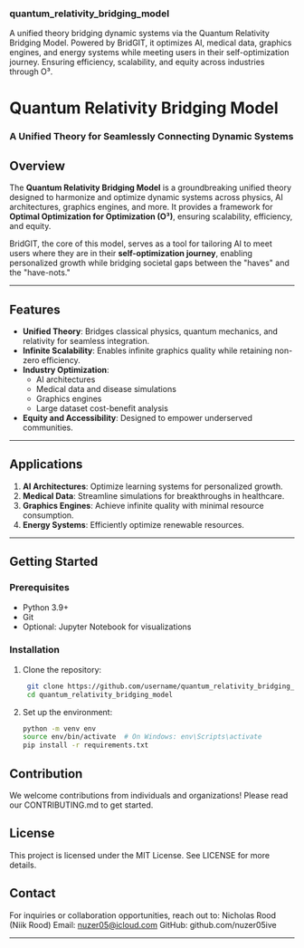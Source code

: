 ### quantum_relativity_bridging_model
A unified theory bridging dynamic systems via the Quantum Relativity Bridging Model. Powered by BridGIT, it optimizes AI, medical data, graphics engines, and energy systems while meeting users in their self-optimization journey. Ensuring efficiency, scalability, and equity across industries through O³.

# Quantum Relativity Bridging Model
### A Unified Theory for Seamlessly Connecting Dynamic Systems

## Overview
The **Quantum Relativity Bridging Model** is a groundbreaking unified theory designed to harmonize and optimize dynamic systems across physics, AI architectures, graphics engines, and more. It provides a framework for **Optimal Optimization for Optimization (O³)**, ensuring scalability, efficiency, and equity.

BridGIT, the core of this model, serves as a tool for tailoring AI to meet users where they are in their **self-optimization journey**, enabling personalized growth while bridging societal gaps between the "haves" and the "have-nots."

---

## Features
- **Unified Theory**: Bridges classical physics, quantum mechanics, and relativity for seamless integration.
- **Infinite Scalability**: Enables infinite graphics quality while retaining non-zero efficiency.
- **Industry Optimization**:
  - AI architectures
  - Medical data and disease simulations
  - Graphics engines
  - Large dataset cost-benefit analysis
- **Equity and Accessibility**: Designed to empower underserved communities.

---

## Applications
1. **AI Architectures**: Optimize learning systems for personalized growth.
2. **Medical Data**: Streamline simulations for breakthroughs in healthcare.
3. **Graphics Engines**: Achieve infinite quality with minimal resource consumption.
4. **Energy Systems**: Efficiently optimize renewable resources.

---

## Getting Started
### Prerequisites
- Python 3.9+
- Git
- Optional: Jupyter Notebook for visualizations

### Installation
1. Clone the repository:

 	```bash
  	 git clone https://github.com/username/quantum_relativity_bridging_model.git
  	 cd quantum_relativity_bridging_model
   

2. Set up the environment:

	 ```bash
	python -m venv env
	source env/bin/activate  # On Windows: env\Scripts\activate
	pip install -r requirements.txt

## Contribution

We welcome contributions from individuals and organizations! Please read our CONTRIBUTING.md to get started.

## License

This project is licensed under the MIT License. See LICENSE for more details.

## Contact

For inquiries or collaboration opportunities, reach out to:
Nicholas Rood (Niik Rood)
Email: nuzer05@icloud.com
GitHub: github.com/nuzer05ive

---

